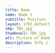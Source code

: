 ```yaml
---
title: Name
name: Name 2
subtitle: Position
layout: 1703_default
img: TBS.jpg
thumbnail: TBD.jpg
alt: Picture of Name
description: Info 2
---
```

